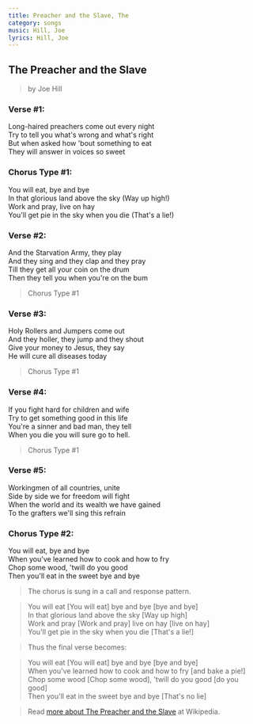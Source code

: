```yaml
---
title: Preacher and the Slave, The
category: songs
music: Hill, Joe
lyrics: Hill, Joe
---
```


## The Preacher and the Slave

> by Joe Hill

### Verse #1:

Long-haired preachers come out every night  
Try to tell you what's wrong and what's right  
But when asked how 'bout something to eat  
They will answer in voices so sweet

### Chorus Type #1:

You will eat, bye and bye  
In that glorious land above the sky (Way up high!)  
Work and pray, live on hay  
You'll get pie in the sky when you die (That's a lie!)

### Verse #2:

And the Starvation Army, they play  
And they sing and they clap and they pray  
Till they get all your coin on the drum  
Then they tell you when you're on the bum

> Chorus Type #1

### Verse #3:

Holy Rollers and Jumpers come out  
And they holler, they jump and they shout  
Give your money to Jesus, they say  
He will cure all diseases today

> Chorus Type #1

### Verse #4:

If you fight hard for children and wife  
Try to get something good in this life  
You're a sinner and bad man, they tell  
When you die you will sure go to hell.

> Chorus Type #1

### Verse #5:

Workingmen of all countries, unite  
Side by side we for freedom will fight  
When the world and its wealth we have gained  
To the grafters we'll sing this refrain

### Chorus Type #2: 

You will eat, bye and bye  
When you've learned how to cook and how to fry  
Chop some wood, 'twill do you good  
Then you'll eat in the sweet bye and bye 

> The chorus is sung in a call and response pattern.

> You will eat [You will eat] bye and bye [bye and bye]  
In that glorious land above the sky [Way up high]  
Work and pray [Work and pray] live on hay [live on hay]    
You'll get pie in the sky when you die [That's a lie!]

>Thus the final verse becomes:

> You will eat [You will eat] bye and bye [bye and bye]  
When you've learned how to cook and how to fry [and bake a pie!]  
Chop some wood [Chop some wood], 'twill do you good [do you good]  
Then you'll eat in the sweet bye and bye [That's no lie]

> Read [more about The Preacher and the Slave](https://en.wikipedia.org/wiki/The_Preacher_and_the_Slave) at Wikipedia.
